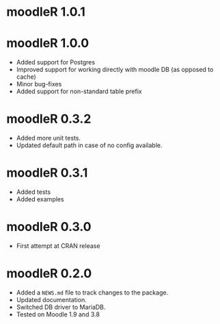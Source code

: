 # moodleR 1.0.1

# moodleR 1.0.0

* Added support for Postgres
* Improved support for working directly with moodle DB (as opposed to cache)
* Minor bug-fixes
* Added support for non-standard table prefix

# moodleR 0.3.2

* Added more unit tests.
* Updated default path in case of no config available.

# moodleR 0.3.1

* Added tests
* Added examples

# moodleR 0.3.0

* First attempt at CRAN release

# moodleR 0.2.0

* Added a `NEWS.md` file to track changes to the package.
* Updated documentation.
* Switched DB driver to MariaDB.
* Tested on Moodle 1.9 and 3.8
